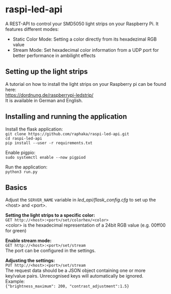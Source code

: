 # raspi-led-api

A REST-API to control your SMD5050 light strips on your Raspberry Pi.
It features different modes:
* Static Color Mode: Setting a color directly from its hexadezimal RGB value
* Stream Mode: Set hexadecimal color information from a UDP port for better performance in ambilight effects

## Setting up the light strips
A tutorial on how to install the light strips on your Raspberry pi can be found here:  
https://dordnung.de/raspberrypi-ledstrip/  
It is available in German and English.

## Installing and running the application
Install the flask application:  
`git clone https://github.com/raphaka/raspi-led-api.git`  
`cd raspi-led-api`  
`pip install --user -r requirements.txt`  

Enable pigpio:  
`sudo systemctl enable --now pigpiod`

Run the application:  
`python3 run.py`

## Basics
Adjust the `SERVER_NAME` variable in _led_api/flask_config.cfg_ to set up the \<host\> and \<port\>.


**Setting the light strips to a specific color:**  
`GET http://<host>:<port>/set/colorhex/<color>`  
\<color\> is the hexadecimal representation of a 24bit RGB value (e.g. 00ff00 for green)


**Enable stream mode:**  
`GET http://<host>:<port>/set/stream`  
The port can be configured in the settings.


**Adjusting the settings:**  
`PUT http://<host>:<port>/set/stream`  
The request data should be a JSON object containing one or more key/value pairs.
Unrecognised keys will automatically be ignored.  
Example:  
`{"brightness_maximum": 200, "contrast_adjustment":1.5}`

